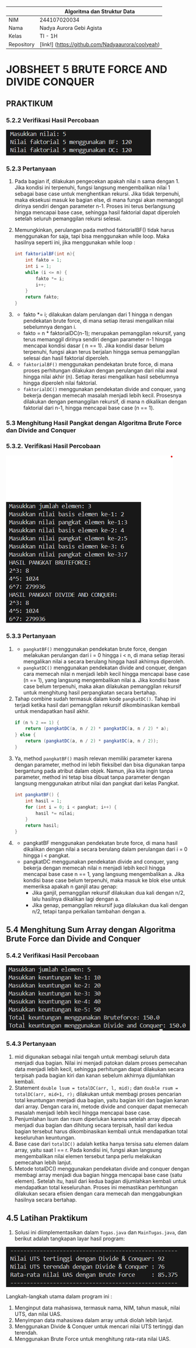 |  | Algoritma dan Struktur Data |
|--|--|
|NIM  | 244107020034  |
|Nama | Nadya Aurora Gebi Agista |
|Kelas | TI - 1H |
|Repository| [link!] (https://github.com/Nadyaaurora/coolyeah)

# JOBSHEET 5 BRUTE FORCE AND DIVIDE CONQUER

## PRAKTIKUM
### 5.2.2 Verifikasi Hasil Percobaan
![Output](../img/Faktorial.png)

### 5.2.3 Pertanyaan
1. Pada bagian if, dilakukan pengecekan apakah nilai n sama dengan 1. Jika kondisi ini terpenuhi, fungsi langsung mengembalikan nilai 1 sebagai base case untuk menghentikan rekursi. Jika tidak terpenuhi, maka eksekusi masuk ke bagian else, di mana fungsi akan memanggil dirinya sendiri dengan parameter n-1. Proses ini terus berlangsung hingga mencapai base case, sehingga hasil faktorial dapat diperoleh setelah seluruh pemanggilan rekursi selesai.
2. Memungkinkan, perulangan pada method faktorialBF() tidak harus menggunakan for saja, tapi bisa menggunakan while loop. Maka hasilnya seperti ini, jika menggunakan while loop :
    ```java
    int faktorialBF(int n){
        int fakto = 1;
        int i = 1; 
        while (i <= n) { 
            fakto *= i; 
            i++;         
        }
        return fakto;
    }
    ```
3. * fakto *= i; dilakukan dalam perulangan dari 1 hingga n dengan pendekatan brute force, di mana setiap iterasi mengalikan nilai sebelumnya dengan i.
    * fakto = n * faktorialDC(n-1);  merupakan pemanggilan rekursif, yang terus memanggil dirinya sendiri dengan parameter n-1 hingga mencapai kondisi dasar ( n == 1). Jika kondisi dasar belum terpenuhi, fungsi akan terus berjalan hingga semua pemanggilan selesai dan hasil faktorial diperoleh.

4. * `faktorialBF()` menggunakan pendekatan brute force, di mana proses perhitungan dilakukan dengan perulangan dari nilai awal hingga nilai akhir (n). Setiap iterasi mengalikan hasil sebelumnya hingga diperoleh nilai faktorial.
    * `faktorialDC()` menggunakan pendekatan divide and conquer, yang bekerja dengan memecah masalah menjadi lebih kecil. Prosesnya dilakukan dengan pemanggilan rekursif, di mana n dikalikan dengan faktorial dari n-1, hingga mencapai base case (n == 1).

### 5.3 Menghitung Hasil Pangkat dengan Algoritma Brute Force dan Divide and Conquer
### 5.3.2. Verifikasi Hasil Percobaan
![Output](../img/Pangkat.png)

### 5.3.3 Pertanyaan
1. * `pangkatBF()` menggunakan pendekatan brute force, dengan melakukan perulangan dari i = 0 hingga i < n, di mana setiap iterasi mengalikan nilai a secara berulang hingga hasil akhirnya diperoleh.
    * `pangkatDC()` menggunakan pendekatan divide and conquer, dengan cara memecah nilai n menjadi lebih kecil hingga mencapai base case (n == 1), yang langsung mengembalikan nilai a. Jika kondisi base case belum terpenuhi, maka akan dilakukan pemanggilan rekursif untuk menghitung hasil perpangkatan secara bertahap.
2. Tahap combine sudah termasuk dalam kode `pangkatDC()`. Tahap ini terjadi ketika hasil dari pemanggilan rekursif dikombinasikan kembali untuk mendapatkan hasil akhir.
    ```java
    if (n % 2 == 1) {  
        return (pangkatDC(a, n / 2) * pangkatDC(a, n / 2) * a);  
    } else {  
        return (pangkatDC(a, n / 2) * pangkatDC(a, n / 2));  
    }
    ```
3. Ya, method `pangkatBF()` masih relevan memiliki parameter karena dengan parameter, method ini lebih fleksibel dan bisa digunakan tanpa bergantung pada atribut dalam objek. Namun, jika kita ingin tanpa parameter, method ini tetap bisa dibuat tanpa parameter dengan langsung menggunakan atribut nilai dan pangkat dari kelas Pangkat.
    ```java
    int pangkatBF() {
        int hasil = 1;
        for (int i = 0; i < pangkat; i++) {
            hasil *= nilai;
        }
        return hasil;
    }
    ```
4. * pangkatBF menggunakan pendekatan brute force, di mana hasil dikalikan dengan nilai a secara berulang dalam perulangan dari i = 0 hingga i < pangkat.
    * pangkatDC menggunakan pendekatan divide and conquer, yang bekerja dengan memecah nilai n menjadi lebih kecil hingga mencapai base case n == 1, yang langsung mengembalikan a. Jika kondisi base case belum terpenuhi, maka masuk ke blok else untuk memeriksa apakah n ganjil atau genap:
        -   Jika ganjil, pemanggilan rekursif dilakukan dua kali dengan n/2, lalu hasilnya dikalikan lagi dengan a.
        -   Jika genap, pemanggilan rekursif juga dilakukan dua kali dengan n/2, tetapi tanpa perkalian tambahan dengan a.

## 5.4 Menghitung Sum Array dengan Algoritma Brute Force dan Divide and Conquer
### 5.4.2 Verifikasi Hasil Percobaan
![Output](../img/Sum.png)

### 5.4.3 Pertanyaan
1. mid digunakan sebagai nilai tengah untuk membagi seluruh data menjadi dua bagian. Nilai ini menjadi patokan dalam proses pemecahan data menjadi lebih kecil, sehingga perhitungan dapat dilakukan secara terpisah pada bagian kiri dan kanan sebelum akhirnya dijumlahkan kembali.
2. Statement `double lsum = totalDC(arr, l, mid);` dan `double rsum = totalDC(arr, mid+1, r);` dilakukan untuk membagi proses pencarian total keuntungan menjadi dua bagian, yaitu bagian kiri dan bagian kanan dari array. Dengan cara ini, metode divide and conquer dapat memecah masalah menjadi lebih kecil hingga mencapai base case.
3. Penjumlahan lsum dan rsum diperlukan karena setelah array dipecah menjadi dua bagian dan dihitung secara terpisah, hasil dari kedua bagian tersebut harus dikombinasikan kembali untuk mendapatkan total keseluruhan keuntungan.
4. Base case dari `totalDC()` adalah ketika hanya tersisa satu elemen dalam array, yaitu saat l == r. Pada kondisi ini, fungsi akan langsung mengembalikan nilai elemen tersebut tanpa perlu melakukan pemecahan lebih lanjut. 
5. Metode totalDC() menggunakan pendekatan divide and conquer dengan membagi array menjadi dua bagian hingga mencapai base case (satu elemen). Setelah itu, hasil dari kedua bagian dijumlahkan kembali untuk mendapatkan total keseluruhan. Proses ini memastikan perhitungan dilakukan secara efisien dengan cara memecah dan menggabungkan hasilnya secara bertahap.

## 4.5 Latihan Praktikum
1. Solusi ini diimplementasikan dalam `Tugas.java` dan `MainTugas.java`, dan berikut adalah tangkapan layar hasil program:

![Output](../img/Tugas.png)

Langkah-langkah utama dalam program ini :
1.  Menginput data mahasiswa, termasuk nama, NIM, tahun masuk, nilai UTS, dan nilai UAS.    
2.  Menyimpan data mahasiswa dalam array untuk diolah lebih lanjut.    
3.  Menggunakan Divide & Conquer untuk mencari nilai UTS tertinggi dan terendah.
4.  Menggunakan Brute Force untuk menghitung rata-rata nilai UAS.
